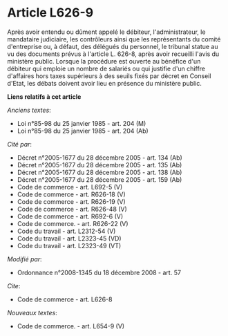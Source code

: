 # Article L626-9

Après avoir entendu ou dûment appelé le débiteur, l'administrateur, le mandataire judiciaire, les contrôleurs ainsi que les
représentants du comité d'entreprise ou, à défaut, des délégués du personnel, le tribunal statue au vu des documents prévus à
l'article L. 626-8, après avoir recueilli l'avis du ministère public. Lorsque la procédure est ouverte au bénéfice d'un
débiteur qui emploie un nombre de salariés ou qui justifie d'un chiffre d'affaires hors taxes supérieurs à des seuils fixés
par décret en Conseil d'Etat, les débats doivent avoir lieu en présence du ministère public.

**Liens relatifs à cet article**

_Anciens textes_:

  - Loi n°85-98 du 25 janvier 1985 - art. 204 (M)
  - Loi n°85-98 du 25 janvier 1985 - art. 204 (Ab)

_Cité par_:

  - Décret n°2005-1677 du 28 décembre 2005 - art. 134 (Ab)
  - Décret n°2005-1677 du 28 décembre 2005 - art. 135 (Ab)
  - Décret n°2005-1677 du 28 décembre 2005 - art. 138 (Ab)
  - Décret n°2005-1677 du 28 décembre 2005 - art. 159 (Ab)
  - Code de commerce - art. L692-5 (V)
  - Code de commerce - art. R626-18 (V)
  - Code de commerce - art. R626-19 (V)
  - Code de commerce - art. R626-48 (V)
  - Code de commerce - art. R692-6 (V)
  - Code de commerce. - art. R626-22 (V)
  - Code du travail - art. L2312-54 (V)
  - Code du travail - art. L2323-45 (VD)
  - Code du travail - art. L2323-49 (VT)

_Modifié par_:

  - Ordonnance n°2008-1345 du 18 décembre 2008 - art. 57

_Cite_:

  - Code de commerce - art. L626-8

_Nouveaux textes_:

  - Code de commerce. - art. L654-9 (V)
